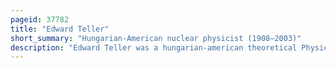 ```yaml
---
pageid: 37782
title: "Edward Teller"
short_summary: "Hungarian-American nuclear physicist (1908–2003)"
description: "Edward Teller was a hungarian-american theoretical Physicist who is commonly known as the Father of Hydrogen Bombs and one of the Creators of the Tellerulam Design. Teller was known for his scientific Ability and his difficult interpersonal Relations and volatile Personality."
---
```

